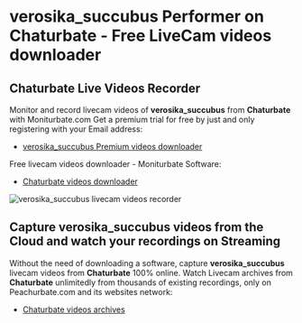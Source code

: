 # verosika_succubus Performer on Chaturbate - Free LiveCam videos downloader

## Chaturbate Live Videos Recorder

Monitor and record livecam videos of **verosika_succubus** from **Chaturbate** with Moniturbate.com
Get a premium trial for free by just and only registering with your Email address:
* [verosika_succubus Premium videos downloader](https://moniturbate.com/request-demo-licence-key.html)

Free livecam videos downloader - Moniturbate Software:
* [Chaturbate videos downloader](https://moniturbate.com/moniturbate-download-software.html)

![verosika_succubus livecam videos recorder](https://peachurnet.com/templates/moniturbate-software.png)


## Capture verosika_succubus videos from the Cloud and watch your recordings on Streaming

Without the need of downloading a software, capture **verosika_succubus** livecam videos from **Chaturbate** 100% online.
Watch Livecam archives from **Chaturbate** unlimitedly from thousands of existing recordings, only on Peachurbate.com and its websites network:
* [Chaturbate videos archives](https://peachurnet.com/)